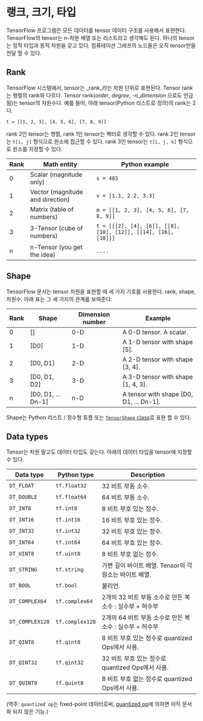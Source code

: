 # 랭크, 크기, 타입

TensorFlow 프로그램은 모든 데이터를 tensor 데이터 구조를 사용해서 표현한다. TensorFlow의 tensor는 n-차원 배열 또는 리스트라고 생각해도 된다. 하나의 tensor는 정적 타입과 동적 차원을 갖고 있다. 컴퓨테이션 그래프의 노드들은 오직 tensor만을 전달 할 수 있다.

## Rank

TensorFlow 시스템에서, tensor는 _rank_라는 차원 단위로 표현된다. Tensor rank는 행렬의 rank와 다르다. Tensor rank(_order_, _degree_, _-n\_dimension_ 으로도 언급됨)는 tensor의 차원수다. 예를 들어, 아래 tensor(Python 리스트로 정의)의 rank는 2다.

```
t = [[1, 2, 3], [4, 5, 6], [7, 8, 9]]
```

rank 2인 tensor는 행렬, rank 1인 tensor는 벡터로 생각할 수 있다. rank 2인 tensor는 `t[i, j]` 형식으로 원소에 접근할 수 있다. rank 3인 tensor는 `t[i, j, k]` 형식으로 원소를 지정할 수 있다.

| Rank | Math entity                      | Python example                                                 |
| ---- | -------------------------------- | -------------------------------------------------------------- |
| 0    | Scalar (magnitude only)          | `s = 483`                                                      |
| 1    | Vector (magnitude and direction) | `v = [1.1, 2.2, 3.3]`                                          |
| 2    | Matrix (table of numbers)        | `m = [[1, 2, 3], [4, 5, 6], [7, 8, 9]]`                        |
| 3    | 3-Tensor (cube of numbers)       | `t = [[[2], [4], [6]], [[8], [10], [12]], [[14], [16], [18]]]` |
| n    | n-Tensor (you get the idea)      | `....`                                                         |

## Shape

TensorFlow 문서는 tensor 차원을 표현할 때 세 가지 기호를 사용한다. rank, shape, 차원수. 아래 표는 그 세 가지의 관계를 보여준다:

| Rank | Shape               | Dimension number | Example                                  |
| ---- | ------------------- | ---------------- | ---------------------------------------- |
| 0    | \[]                 | 0-D              | A 0-D tensor. A scalar.                  |
| 1    | \[D0]               | 1-D              | A 1-D tensor with shape \[5].            |
| 2    | \[D0, D1]           | 2-D              | A 2-D tensor with shape \[3, 4].         |
| 3    | \[D0, D1, D2]       | 3-D              | A 3-D tensor with shape \[1, 4, 3].      |
| n    | \[D0, D1, ... Dn-1] | n-D              | A tensor with shape \[D0, D1, ... Dn-1]. |

Shape는 Python 리스트 / 정수형 튜플 또는 [`TensorShape` class](../../index-3/index/framework.md#TensorShape)로 표현 할 수 있다.

## Data types

Tensor는 차원 말고도 데이터 타입도 갖는다. 아래의 데이터 타입을 tensor에 지정할 수 있다.

| Data type       | Python type     | Description                         |
| --------------- | --------------- | ----------------------------------- |
| `DT_FLOAT`      | `tf.float32`    | 32 비트 부동 소수.                        |
| `DT_DOUBLE`     | `tf.float64`    | 64 비트 부동 소수.                        |
| `DT_INT8`       | `tf.int8`       | 8 비트 부호 있는 정수.                      |
| `DT_INT16`      | `tf.int16`      | 16 비트 부호 있는 정수.                     |
| `DT_INT32`      | `tf.int32`      | 32 비트 부호 있는 정수.                     |
| `DT_INT64`      | `tf.int64`      | 64 비트 부호 있는 정수.                     |
| `DT_UINT8`      | `tf.uint8`      | 8 비트 부호 없는 정수.                      |
| `DT_STRING`     | `tf.string`     | 가변 길이 바이트 배열. Tensor의 각 원소는 바이트 배열. |
| `DT_BOOL`       | `tf.bool`       | 불리언.                                |
| `DT_COMPLEX64`  | `tf.complex64`  | 2개의 32 비트 부동 소수로 만든 복소수 : 실수부 + 허수부 |
| `DT_COMPLEX128` | `tf.complex128` | 2개의 64 비트 부동 소수로 만든 복소수 : 실수부 + 허수부 |
| `DT_QINT8`      | `tf.qint8`      | 8 비트 부호 있는 정수로 quantized Ops에서 사용.  |
| `DT_QINT32`     | `tf.qint32`     | 32 비트 부호 있는 정수로 quantized Ops에서 사용. |
| `DT_QUINT8`     | `tf.quint8`     | 8 비트 부호 없는 정수로 quantized Ops에서 사용.  |

(역주: `quantized op`는 fixed-point 데이터로써, [quantized op](https://github.com/tensorflow/tensorflow/issues/15)에 의하면 아직 문서화 되지 않은 기능.)
